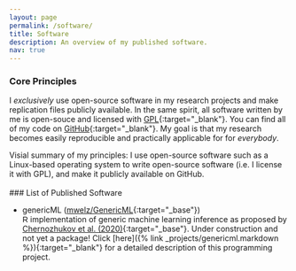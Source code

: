 ```yaml
---
layout: page
permalink: /software/
title: Software
description: An overview of my published software.
nav: true
---
```


### Core Principles
I <em> exclusively</em> use open-source software in my research projects and make replication files publicly available. In the same spirit, all software written by me is open-souce and licensed with [GPL](https://www.gnu.org/licenses/gpl-3.0.en.html){:target="_blank"}. You can find all of my code on [GitHub](https://github.com/mwelz){:target="_blank"}. My goal is that my research becomes easily reproducible and practically applicable for for <em>everybody</em>. 

<div class="caption">
    Visial summary of my principles: I use open-source software such as a Linux-based operating system to write open-source software (i.e. I license it with GPL), and make it publicly available on GitHub.
</div>
<div class="row justify-content-sm-center">
    <div class="col-sm-4 mt-3 mt-md-0">
        <img class="img-fluid rounded z-depth-1" src="{{ '/assets/img/tux.png' | relative_url }}" alt="" title="tux" />
    </div>
    <div class="col-sm-4 mt-3 mt-md-0">
        <img class="img-fluid rounded z-depth-1" src="{{ '/assets/img/gpl.png' | relative_url }}" alt="" title="gpl"/>
    </div>
    <div class="col-sm-4 mt-3 mt-md-0">
        <img class="img-fluid rounded z-depth-1" src="{{ '/assets/img/octocat.png' | relative_url }}" alt="" title="github"/>
    </div>
</div>

<br>
### List of Published Software

* <span class="font-weight-bold">genericML</span> ([mwelz/GenericML](https://github.com/mwelz/GenericML){:target="_base"})<br>
  <span style="font-family:sans-serif;">R</span> implementation of generic machine learning inference as proposed by [Chernozhukov et al. (2020)](https://arxiv.org/abs/1712.04802){:target="_base"}. <span class="font-weight-bold">Under construction and not yet a package!</span> Click [here]({% link _projects/genericml.markdown %}){:target="_blank"} for a detailed description of this programming project. 



